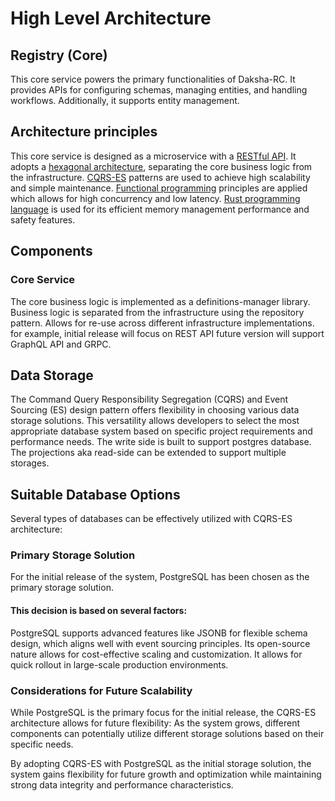 # High Level Architecture

## Registry (Core)

This core service powers the primary functionalities of Daksha-RC.
It provides APIs for configuring schemas, managing entities, and handling workflows.
Additionally, it supports entity management.

## Architecture principles

This core service is designed as a microservice with
a [RESTful API](https://en.wikipedia.org/wiki/Representational_state_transfer).
It adopts a [hexagonal architecture](https://en.wikipedia.org/wiki/Hexagonal_architecture_(software)), separating the
core business logic from the infrastructure.
[CQRS-ES](https://martinfowler.com/bliki/CQRS.html) patterns are used to achieve high scalability and simple
maintenance.
[Functional programming](https://en.wikipedia.org/wiki/Functional_programming) principles are applied which allows for
high concurrency and low latency.
[Rust programming language](https://www.rust-lang.org/) is used for its efficient memory management performance and
safety features.

## Components

### Core Service

The core business logic is implemented as a definitions-manager library.
Business logic is separated from the infrastructure using the repository pattern.
Allows for re-use across different infrastructure implementations.
for example, initial release will focus on REST API future version will support GraphQL API and GRPC.

## Data Storage

The Command Query Responsibility Segregation (CQRS) and Event Sourcing (ES) design pattern offers flexibility in
choosing various data storage solutions.
This versatility allows developers to select the most appropriate database system based on specific project requirements
and performance needs.
The write side is built to support postgres database.
The projections aka read-side can be extended to support multiple storages.

## Suitable Database Options

Several types of databases can be effectively utilized with CQRS-ES architecture:

### Primary Storage Solution

For the initial release of the system, PostgreSQL has been chosen as the primary storage solution.

#### This decision is based on several factors:

PostgreSQL supports advanced features like JSONB for flexible schema design, which aligns well with event sourcing
principles.
Its open-source nature allows for cost-effective scaling and customization.
It allows for quick rollout in large-scale production environments.

### Considerations for Future Scalability

While PostgreSQL is the primary focus for the initial release, the CQRS-ES architecture allows for future flexibility:
As the system grows, different components can potentially utilize different storage solutions based on their specific
needs.

By adopting CQRS-ES with PostgreSQL as the initial storage solution,
the system gains flexibility for future growth and optimization while maintaining strong data integrity and performance
characteristics.




